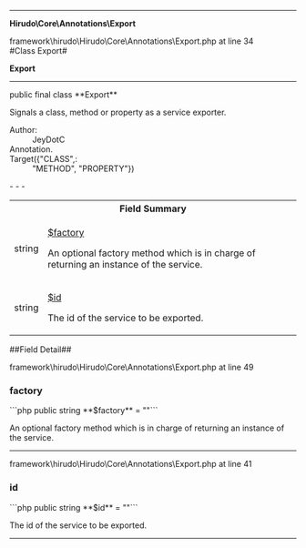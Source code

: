 - - -

**Hirudo\Core\Annotations\Export**
<div class="location">framework\hirudo\Hirudo\Core\Annotations\Export.php at line 34</div>
#Class Export#

**Export**


- - -

<p class="signature">public final  class **Export**</p>

<div class="comment" id="overview_description"><p>Signals a class, method or property as a service exporter.</p></div>

<dl>
<dt>Author:</dt>
<dd>JeyDotC</dd>
<dt>Annotation.</dt>
<dt>Target({"CLASS",:</dt>
<dd>"METHOD", "PROPERTY"})</dd>
</dl>
- - -

<table id="summary_field">
<tr><th colspan="2">Field Summary</th></tr>
<tr>
<td class="type"> string</td>
<td class="description"><p class="name"><a href="#factory">$factory</a></p><p class="description">An optional factory method which is in charge of returning
an instance of the service.</p></td>
</tr>
<tr>
<td class="type"> string</td>
<td class="description"><p class="name"><a href="#id">$id</a></p><p class="description">The id of the service to be exported.</p></td>
</tr>
</table>

##Field Detail##
<div class="location">framework\hirudo\Hirudo\Core\Annotations\Export.php at line 49</div>
<h3 id="factory">factory</h3>
```php
public  string **$factory** = &quot;&quot;```
<div class="details">
<p>An optional factory method which is in charge of returning
an instance of the service.</p></div>

- - -

<div class="location">framework\hirudo\Hirudo\Core\Annotations\Export.php at line 41</div>
<h3 id="id">id</h3>
```php
public  string **$id** = &quot;&quot;```
<div class="details">
<p>The id of the service to be exported.</p></div>

- - -

